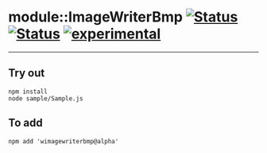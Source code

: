 
# module::ImageWriterBmp [![Status](https://circleci.com/gh/Wandalen/wImageWriterBmp.svg?style=shield)](https://img.shields.io/circleci/build/github/Wandalen/wImageWriterBmp?label=Test&logo=Test) [![Status](https://github.com/Wandalen/wImageWriterBmp/workflows/Test/badge.svg)](https://github.com/Wandalen/wImageWriterBmp/actions?query=workflow%3ATest) [![experimental](https://img.shields.io/badge/stability-experimental-orange.svg)](https://github.com/emersion/stability-badges#experimental)

___

## Try out
```
npm install
node sample/Sample.js
```

## To add
```
npm add 'wimagewriterbmp@alpha'
```

